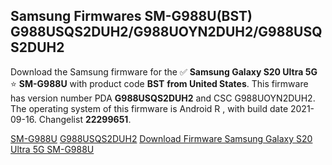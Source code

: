 <h2>Samsung Firmwares SM-G988U(BST) G988USQS2DUH2/G988UOYN2DUH2/G988USQS2DUH2</h2>
Download the Samsung firmware for the ✅ <strong>Samsung Galaxy S20 Ultra 5G </strong> ⭐ <strong>SM-G988U</strong> with product code <strong>BST</strong> <strong> from United States</strong>. This firmware has version number PDA <strong>G988USQS2DUH2</strong> and CSC G988UOYN2DUH2. The operating system of this firmware is Android R , with build date 2021-09-16. Changelist <strong>22299651</strong>.


[SM-G988U](https://samfirm.shop/samsung/model/SM-G988U)
[G988USQS2DUH2](https://samfirm.shop/samsung/pda/G988USQS2DUH2)
[Download Firmware Samsung Galaxy S20 Ultra 5G SM-G988U](https://samfirm.shop/samsung/firmware/457084)
